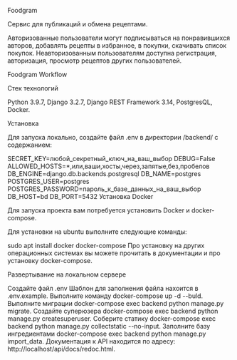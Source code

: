 Foodgram

Cервис для публикаций и обмена рецептами.

Авторизованные пользователи могут подписываться на понравившихся авторов, добавлять рецепты в избранное, в покупки, скачивать список покупок. Неавторизованным пользователям доступна регистрация, авторизация, просмотр рецептов других пользователей.

Foodgram Workflow

Стек технологий

Python 3.9.7, Django 3.2.7, Django REST Framework 3.14, PostgresQL, Docker.

Установка

Для запуска локально, создайте файл .env в директории /backend/ с содержанием:

SECRET_KEY=любой_секретный_ключ_на_ваш_выбор
DEBUG=False
ALLOWED_HOSTS=*,или,ваши,хосты,через,запятые,без,пробелов
DB_ENGINE=django.db.backends.postgresql
DB_NAME=postgres
POSTGRES_USER=postgres
POSTGRES_PASSWORD=пароль_к_базе_данных_на_ваш_выбор
DB_HOST=bd
DB_PORT=5432
Установка Docker

Для запуска проекта вам потребуется установить Docker и docker-compose.

Для установки на ubuntu выполните следующие команды:

sudo apt install docker docker-compose
Про установку на других операционных системах вы можете прочитать в документации и про установку docker-compose.

Развертывание на локальном сервере

Создайте файл .env Шаблон для заполнения файла нахоится в .env.example.
Выполните команду docker-compose up -d --buld.
Выполните миграции docker-compose exec backend python manage.py migrate.
Создайте суперюзера docker-compose exec backend python manage.py createsuperuser.
Соберите статику docker-compose exec backend python manage.py collectstatic --no-input.
Заполните базу ингредиентами docker-compose exec backend python manage.py import_data.
Документация к API находится по адресу: http://localhost/api/docs/redoc.html.
